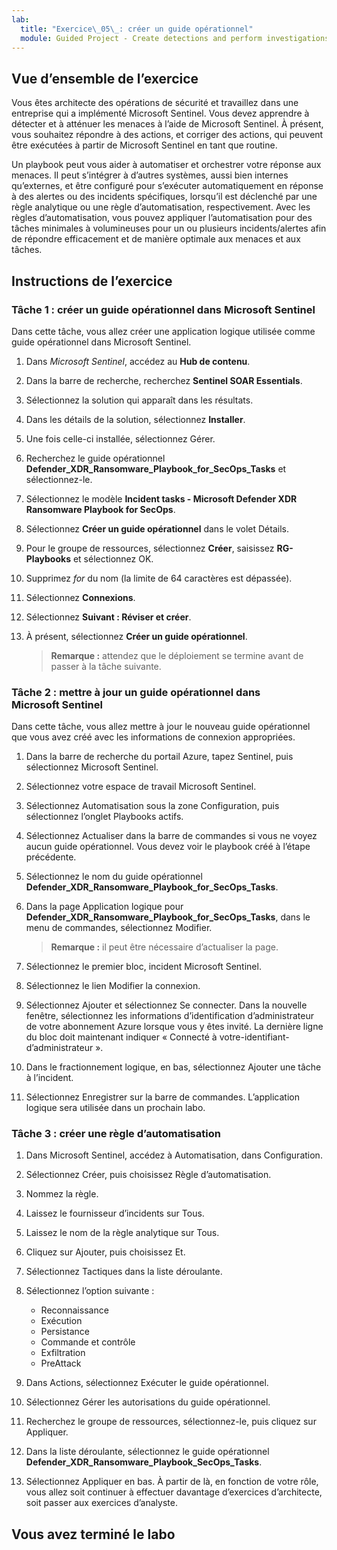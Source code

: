 ```yaml
---
lab:
  title: "Exercice\_05\_: créer un guide opérationnel"
  module: Guided Project - Create detections and perform investigations using Microsoft Sentinel
---
```


## Vue d’ensemble de l’exercice

Vous êtes architecte des opérations de sécurité et travaillez dans une entreprise qui a implémenté Microsoft Sentinel. Vous devez apprendre à détecter et à atténuer les menaces à l’aide de Microsoft Sentinel. À présent, vous souhaitez répondre à des actions, et corriger des actions, qui peuvent être exécutées à partir de Microsoft Sentinel en tant que routine.

Un playbook peut vous aider à automatiser et orchestrer votre réponse aux menaces. Il peut s’intégrer à d’autres systèmes, aussi bien internes qu’externes, et être configuré pour s’exécuter automatiquement en réponse à des alertes ou des incidents spécifiques, lorsqu’il est déclenché par une règle analytique ou une règle d’automatisation, respectivement. Avec les règles d’automatisation, vous pouvez appliquer l’automatisation pour des tâches minimales à volumineuses pour un ou plusieurs incidents/alertes afin de répondre efficacement et de manière optimale aux menaces et aux tâches.

## Instructions de l’exercice

### Tâche 1 : créer un guide opérationnel dans Microsoft Sentinel

Dans cette tâche, vous allez créer une application logique utilisée comme guide opérationnel dans Microsoft Sentinel.

1. Dans *Microsoft Sentinel*, accédez au **Hub de contenu**.

1. Dans la barre de recherche, recherchez **Sentinel SOAR Essentials**.

1. Sélectionnez la solution qui apparaît dans les résultats.

1. Dans les détails de la solution, sélectionnez **Installer**.

1. Une fois celle-ci installée, sélectionnez Gérer.

1. Recherchez le guide opérationnel **Defender_XDR_Ransomware_Playbook_for_SecOps_Tasks** et sélectionnez-le.

1. Sélectionnez le modèle **Incident tasks - Microsoft Defender XDR Ransomware Playbook for SecOps**.

1. Sélectionnez **Créer un guide opérationnel** dans le volet Détails.

1. Pour le groupe de ressources, sélectionnez **Créer**, saisissez **RG-Playbooks** et sélectionnez OK.

1. Supprimez *for* du nom (la limite de 64 caractères est dépassée).

1. Sélectionnez **Connexions**.

1. Sélectionnez **Suivant : Réviser et créer**.

1. À présent, sélectionnez **Créer un guide opérationnel**.

    >**Remarque :** attendez que le déploiement se termine avant de passer à la tâche suivante.

### Tâche 2 : mettre à jour un guide opérationnel dans Microsoft Sentinel

Dans cette tâche, vous allez mettre à jour le nouveau guide opérationnel que vous avez créé avec les informations de connexion appropriées.

1. Dans la barre de recherche du portail Azure, tapez Sentinel, puis sélectionnez Microsoft Sentinel.

1. Sélectionnez votre espace de travail Microsoft Sentinel.

1. Sélectionnez Automatisation sous la zone Configuration, puis sélectionnez l’onglet Playbooks actifs.

1. Sélectionnez Actualiser dans la barre de commandes si vous ne voyez aucun guide opérationnel. Vous devez voir le playbook créé à l’étape précédente.

1. Sélectionnez le nom du guide opérationnel **Defender_XDR_Ransomware_Playbook_for_SecOps_Tasks**.

1. Dans la page Application logique pour **Defender_XDR_Ransomware_Playbook_for_SecOps_Tasks**, dans le menu de commandes, sélectionnez Modifier.

    >**Remarque :** il peut être nécessaire d’actualiser la page.

1. Sélectionnez le premier bloc, incident Microsoft Sentinel.

1. Sélectionnez le lien Modifier la connexion.

1. Sélectionnez Ajouter et sélectionnez Se connecter. Dans la nouvelle fenêtre, sélectionnez les informations d’identification d’administrateur de votre abonnement Azure lorsque vous y êtes invité. La dernière ligne du bloc doit maintenant indiquer « Connecté à votre-identifiant-d’administrateur ».

1. Dans le fractionnement logique, en bas, sélectionnez Ajouter une tâche à l’incident.

1. Sélectionnez Enregistrer sur la barre de commandes. L’application logique sera utilisée dans un prochain labo.

### Tâche 3 : créer une règle d’automatisation

1. Dans Microsoft Sentinel, accédez à Automatisation, dans Configuration.

1. Sélectionnez Créer, puis choisissez Règle d’automatisation.

1. Nommez la règle.

1. Laissez le fournisseur d’incidents sur Tous.

1. Laissez le nom de la règle analytique sur Tous.

1. Cliquez sur Ajouter, puis choisissez Et.

1. Sélectionnez Tactiques dans la liste déroulante.

1. Sélectionnez l’option suivante :
    - Reconnaissance
    - Exécution
    - Persistance
    - Commande et contrôle
    - Exfiltration
    - PreAttack

1. Dans Actions, sélectionnez Exécuter le guide opérationnel.

1. Sélectionnez Gérer les autorisations du guide opérationnel.

1. Recherchez le groupe de ressources, sélectionnez-le, puis cliquez sur Appliquer.

1. Dans la liste déroulante, sélectionnez le guide opérationnel **Defender_XDR_Ransomware_Playbook_SecOps_Tasks**.

1. Sélectionnez Appliquer en bas.
À partir de là, en fonction de votre rôle, vous allez soit continuer à effectuer davantage d’exercices d’architecte, soit passer aux exercices d’analyste.

## Vous avez terminé le labo
